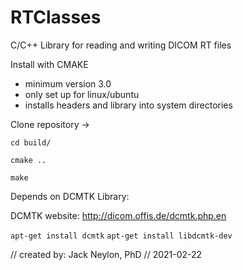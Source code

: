 # RTClasses

C/C++ Library for reading and writing DICOM RT files

Install with CMAKE 
 - minimum version 3.0
 - only set up for linux/ubuntu
 - installs headers and library into system directories

Clone repository ->

`cd build/`

`cmake ..`

`make`

Depends on DCMTK Library:

DCMTK website: http://dicom.offis.de/dcmtk.php.en

`apt-get install dcmtk`
`apt-get install libdcmtk-dev`

// created by: Jack Neylon, PhD
// 2021-02-22

